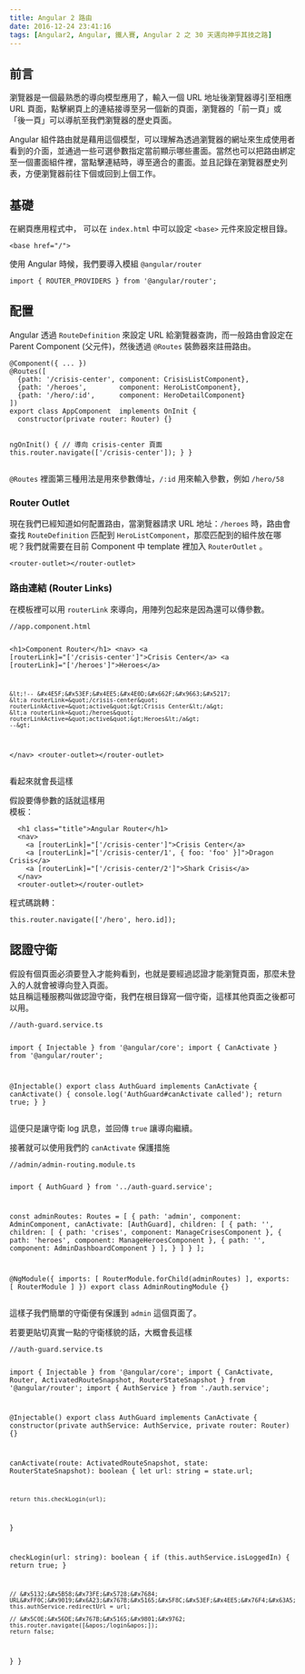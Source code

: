 ```yaml
---
title: Angular 2 路由
date: 2016-12-24 23:41:16
tags: [Angular2, Angular, 鐵人賽, Angular 2 之 30 天邁向神乎其技之路]
---
```

<h2>&#x524D;&#x8A00;</h2>
<p>&#x700F;&#x89BD;&#x5668;&#x662F;&#x4E00;&#x500B;&#x6700;&#x719F;&#x6089;&#x7684;&#x5C0E;&#x5411;&#x6A21;&#x578B;&#x61C9;&#x7528;&#x4E86;&#xFF0C;&#x8F38;&#x5165;&#x4E00;&#x500B; URL &#x5730;&#x5740;&#x5F8C;&#x700F;&#x89BD;&#x5668;&#x5C0E;&#x5F15;&#x81F3;&#x76F8;&#x61C9; URL &#x9801;&#x9762;&#xFF0C;&#x9EDE;&#x64CA;&#x7DB2;&#x9801;&#x4E0A;&#x7684;&#x9023;&#x7D50;&#x63A5;&#x5C0E;&#x81F3;&#x53E6;&#x4E00;&#x500B;&#x65B0;&#x7684;&#x9801;&#x9762;&#xFF0C;&#x700F;&#x89BD;&#x5668;&#x7684;&#x300C;&#x524D;&#x4E00;&#x9801;&#x300D;&#x6216;&#x300C;&#x5F8C;&#x4E00;&#x9801;&#x300D;&#x53EF;&#x4EE5;&#x5C0E;&#x822A;&#x81F3;&#x6211;&#x5011;&#x700F;&#x89BD;&#x5668;&#x7684;&#x6B77;&#x53F2;&#x9801;&#x9762;&#x3002;</p>
<p>Angular &#x7D44;&#x4EF6;&#x8DEF;&#x7531;&#x5C31;&#x662F;&#x85C9;&#x7528;&#x9019;&#x500B;&#x6A21;&#x578B;&#xFF0C;&#x53EF;&#x4EE5;&#x7406;&#x89E3;&#x70BA;&#x900F;&#x904E;&#x700F;&#x89BD;&#x5668;&#x7684;&#x7DB2;&#x5740;&#x4F86;&#x751F;&#x6210;&#x4F7F;&#x7528;&#x8005;&#x770B;&#x5230;&#x7684;&#x4ECB;&#x9762;&#xFF0C;&#x4E26;&#x901A;&#x904E;&#x4E00;&#x4E9B;&#x53EF;&#x9078;&#x53C3;&#x6578;&#x6307;&#x5B9A;&#x7576;&#x524D;&#x986F;&#x793A;&#x54EA;&#x4E9B;&#x756B;&#x9762;&#x3002;&#x7576;&#x7136;&#x4E5F;&#x53EF;&#x4EE5;&#x628A;&#x8DEF;&#x7531;&#x7D81;&#x5B9A;&#x81F3;&#x4E00;&#x500B;&#x756B;&#x9762;&#x7D44;&#x4EF6;&#x88E1;&#xFF0C;&#x7576;&#x9EDE;&#x64CA;&#x9023;&#x7D50;&#x6642;&#xFF0C;&#x5C0E;&#x81F3;&#x9069;&#x5408;&#x7684;&#x756B;&#x9762;&#x3002;&#x4E26;&#x4E14;&#x8A18;&#x9304;&#x5728;&#x700F;&#x89BD;&#x5668;&#x6B77;&#x53F2;&#x5217;&#x8868;&#xFF0C;&#x65B9;&#x4FBF;&#x700F;&#x89BD;&#x5668;&#x524D;&#x5F80;&#x4E0B;&#x500B;&#x6216;&#x56DE;&#x5230;&#x4E0A;&#x500B;&#x5DE5;&#x4F5C;&#x3002;</p>
<h2>&#x57FA;&#x790E;</h2>
<p>&#x5728;&#x7DB2;&#x9801;&#x61C9;&#x7528;&#x7A0B;&#x5F0F;&#x4E2D;&#xFF0C; &#x53EF;&#x4EE5;&#x5728; <code>index.html</code> &#x4E2D;&#x53EF;&#x4EE5;&#x8A2D;&#x5B9A; <code>&lt;base&gt;</code> &#x5143;&#x4EF6;&#x4F86;&#x8A2D;&#x5B9A;&#x6839;&#x76EE;&#x9304;&#x3002;</p>
<pre><code>&lt;base href=&quot;/&quot;&gt;
</code></pre>
<p>&#x4F7F;&#x7528; Angular &#x6642;&#x5019;&#xFF0C;&#x6211;&#x5011;&#x8981;&#x5C0E;&#x5165;&#x6A21;&#x7D44; <code>@angular/router</code></p>
<pre><code>import { ROUTER_PROVIDERS } from &apos;@angular/router&apos;;
</code></pre>
<h2>&#x914D;&#x7F6E;</h2>
<p>Angular &#x900F;&#x904E; <code>RouteDefinition</code> &#x4F86;&#x8A2D;&#x5B9A; URL &#x7D66;&#x700F;&#x89BD;&#x5668;&#x67E5;&#x8A62;&#xFF0C;&#x800C;&#x4E00;&#x822C;&#x8DEF;&#x7531;&#x6703;&#x8A2D;&#x5B9A;&#x5728; Parent Component (&#x7236;&#x5143;&#x4EF6;)&#xFF0C;&#x7136;&#x5F8C;&#x900F;&#x904E; <code>@Routes</code> &#x88DD;&#x98FE;&#x5668;&#x4F86;&#x8A3B;&#x518A;&#x8DEF;&#x7531;&#x3002;</p>
<pre><code>@Component({ ... })
@Routes([
  {path: &apos;/crisis-center&apos;, component: CrisisListComponent},
  {path: &apos;/heroes&apos;,        component: HeroListComponent},
  {path: &apos;/hero/:id&apos;,      component: HeroDetailComponent}
])
export class AppComponent  implements OnInit {
  constructor(private router: Router) {}

  ngOnInit() {
    // &#x5C0E;&#x5411; crisis-center &#x9801;&#x9762;
    this.router.navigate([&apos;/crisis-center&apos;]);
  }
}
</code></pre>
<p><code>@Routes</code> &#x88E1;&#x9762;&#x7B2C;&#x4E09;&#x7A2E;&#x7528;&#x6CD5;&#x662F;&#x7528;&#x4F86;&#x53C3;&#x6578;&#x50B3;&#x5740;&#xFF0C;<code>/:id</code> &#x7528;&#x4F86;&#x8F38;&#x5165;&#x53C3;&#x6578;&#xFF0C;&#x4F8B;&#x5982; <code>/hero/58</code></p>
<h3>Router Outlet</h3>
<p>&#x73FE;&#x5728;&#x6211;&#x5011;&#x5DF2;&#x7D93;&#x77E5;&#x9053;&#x5982;&#x4F55;&#x914D;&#x7F6E;&#x8DEF;&#x7531;&#xFF0C;&#x7576;&#x700F;&#x89BD;&#x5668;&#x8ACB;&#x6C42; URL &#x5730;&#x5740;&#xFF1A;<code>/heroes</code> &#x6642;&#xFF0C;&#x8DEF;&#x7531;&#x6703;&#x67E5;&#x627E; <code>RouteDefinition</code> &#x5339;&#x914D;&#x5230; <code>HeroListComponent</code>&#xFF0C;&#x90A3;&#x9EBC;&#x5339;&#x914D;&#x5230;&#x7684;&#x7D44;&#x4EF6;&#x653E;&#x5728;&#x54EA;&#x5462;&#xFF1F;&#x6211;&#x5011;&#x5C31;&#x9700;&#x8981;&#x5728;&#x76EE;&#x524D; Component &#x4E2D; template &#x88E1;&#x52A0;&#x5165; <code>RouterOutlet</code> &#x3002;</p>
<pre><code>&lt;router-outlet&gt;&lt;/router-outlet&gt;
</code></pre>
<h3>&#x8DEF;&#x7531;&#x9023;&#x7D50; (Router Links)</h3>
<p>&#x5728;&#x6A21;&#x677F;&#x88E1;&#x53EF;&#x4EE5;&#x7528; <code>routerLink</code> &#x4F86;&#x5C0E;&#x5411;&#xFF0C;&#x7528;&#x9663;&#x5217;&#x5305;&#x8D77;&#x4F86;&#x662F;&#x56E0;&#x70BA;&#x9084;&#x53EF;&#x4EE5;&#x50B3;&#x53C3;&#x6578;&#x3002;</p>
<pre><code>//app.component.html

&lt;h1&gt;Component Router&lt;/h1&gt;
&lt;nav&gt;
    &lt;a [routerLink]=&quot;[&apos;/crisis-center&apos;]&quot;&gt;Crisis Center&lt;/a&gt;
    &lt;a [routerLink]=&quot;[&apos;/heroes&apos;]&quot;&gt;Heroes&lt;/a&gt;
    
    &lt;!-- &#x4E5F;&#x53EF;&#x4EE5;&#x4E0D;&#x662F;&#x9663;&#x5217;
    &lt;a routerLink=&quot;/crisis-center&quot; routerLinkActive=&quot;active&quot;&gt;Crisis Center&lt;/a&gt;
    &lt;a routerLink=&quot;/heroes&quot; routerLinkActive=&quot;active&quot;&gt;Heroes&lt;/a&gt;
    --&gt;
&lt;/nav&gt;
&lt;router-outlet&gt;&lt;/router-outlet&gt;
</code></pre>
<p>&#x770B;&#x8D77;&#x4F86;&#x5C31;&#x6703;&#x9577;&#x9019;&#x6A23;<br>
<img src="https://angular.io/resources/images/devguide/router/shell-and-outlet.png" alt></p>
<p>&#x5047;&#x8A2D;&#x8981;&#x50B3;&#x53C3;&#x6578;&#x7684;&#x8A71;&#x5C31;&#x9019;&#x6A23;&#x7528;<br>
&#x6A21;&#x677F;&#xFF1A;</p>
<pre><code>  &lt;h1 class=&quot;title&quot;&gt;Angular Router&lt;/h1&gt;
  &lt;nav&gt;
    &lt;a [routerLink]=&quot;[&apos;/crisis-center&apos;]&quot;&gt;Crisis Center&lt;/a&gt;
    &lt;a [routerLink]=&quot;[&apos;/crisis-center/1&apos;, { foo: &apos;foo&apos; }]&quot;&gt;Dragon Crisis&lt;/a&gt;
    &lt;a [routerLink]=&quot;[&apos;/crisis-center/2&apos;]&quot;&gt;Shark Crisis&lt;/a&gt;
  &lt;/nav&gt;
  &lt;router-outlet&gt;&lt;/router-outlet&gt;
</code></pre>
<p>&#x7A0B;&#x5F0F;&#x78BC;&#x8DF3;&#x8F49;&#xFF1A;</p>
<pre><code>this.router.navigate([&apos;/hero&apos;, hero.id]);
</code></pre>
<h2>&#x8A8D;&#x8B49;&#x5B88;&#x885B;</h2>
<p>&#x5047;&#x8A2D;&#x6709;&#x500B;&#x9801;&#x9762;&#x5FC5;&#x9808;&#x8981;&#x767B;&#x5165;&#x624D;&#x80FD;&#x5920;&#x770B;&#x5230;&#xFF0C;&#x4E5F;&#x5C31;&#x662F;&#x8981;&#x7D93;&#x904E;&#x8A8D;&#x8B49;&#x624D;&#x80FD;&#x700F;&#x89BD;&#x9801;&#x9762;&#xFF0C;&#x90A3;&#x9EBC;&#x672A;&#x767B;&#x5165;&#x7684;&#x4EBA;&#x5C31;&#x6703;&#x88AB;&#x5C0E;&#x5411;&#x767B;&#x5165;&#x9801;&#x9762;&#x3002;<br>
&#x59D1;&#x4E14;&#x7A31;&#x9019;&#x7A2E;&#x670D;&#x52D9;&#x53EB;&#x505A;&#x8A8D;&#x8B49;&#x5B88;&#x885B;&#xFF0C;&#x6211;&#x5011;&#x5728;&#x6839;&#x76EE;&#x9304;&#x5BEB;&#x4E00;&#x500B;&#x5B88;&#x885B;&#xFF0C;&#x9019;&#x6A23;&#x5176;&#x4ED6;&#x9801;&#x9762;&#x4E4B;&#x5F8C;&#x90FD;&#x53EF;&#x4EE5;&#x7528;&#x3002;</p>
<pre><code>//auth-guard.service.ts
 
import { Injectable }     from &apos;@angular/core&apos;;
import { CanActivate }    from &apos;@angular/router&apos;;

@Injectable()
export class AuthGuard implements CanActivate {
  canActivate() {
    console.log(&apos;AuthGuard#canActivate called&apos;);
    return true;
  }
}
</code></pre>
<p>&#x9019;&#x4FBF;&#x53EA;&#x662F;&#x8B93;&#x5B88;&#x885B; log &#x8A0A;&#x606F;&#xFF0C;&#x4E26;&#x56DE;&#x50B3; <code>true</code> &#x8B93;&#x5C0E;&#x5411;&#x7E7C;&#x7E8C;&#x3002;</p>
<p>&#x63A5;&#x8457;&#x5C31;&#x53EF;&#x4EE5;&#x4F7F;&#x7528;&#x6211;&#x5011;&#x7684; <code>canActivate</code> &#x4FDD;&#x8B77;&#x63AA;&#x65BD;</p>
<pre><code>//admin/admin-routing.module.ts  

import { AuthGuard } from &apos;../auth-guard.service&apos;;

const adminRoutes: Routes = [
  {
    path: &apos;admin&apos;,
    component: AdminComponent,
    canActivate: [AuthGuard],
    children: [
      {
        path: &apos;&apos;,
        children: [
          { path: &apos;crises&apos;, component: ManageCrisesComponent },
          { path: &apos;heroes&apos;, component: ManageHeroesComponent },
          { path: &apos;&apos;, component: AdminDashboardComponent }
        ],
      }
    ]
  }
];

@NgModule({
  imports: [
    RouterModule.forChild(adminRoutes)
  ],
  exports: [
    RouterModule
  ]
})
export class AdminRoutingModule {}
</code></pre>
<p>&#x9019;&#x6A23;&#x5B50;&#x6211;&#x5011;&#x7C21;&#x55AE;&#x7684;&#x5B88;&#x885B;&#x4FBF;&#x6709;&#x4FDD;&#x8B77;&#x5230; <code>admin</code> &#x9019;&#x500B;&#x9801;&#x9762;&#x4E86;&#x3002;</p>
<p>&#x82E5;&#x8981;&#x66F4;&#x8CBC;&#x5207;&#x771F;&#x5BE6;&#x4E00;&#x9EDE;&#x7684;&#x5B88;&#x885B;&#x6A23;&#x8C8C;&#x7684;&#x8A71;&#xFF0C;&#x5927;&#x6982;&#x6703;&#x9577;&#x9019;&#x6A23;</p>
<pre><code>//auth-guard.service.ts

import { Injectable }       from &apos;@angular/core&apos;;
import {
  CanActivate, Router,
  ActivatedRouteSnapshot,
  RouterStateSnapshot
}                           from &apos;@angular/router&apos;;
import { AuthService }      from &apos;./auth.service&apos;;

@Injectable()
export class AuthGuard implements CanActivate {
  constructor(private authService: AuthService, private router: Router) {}

  canActivate(route: ActivatedRouteSnapshot, state: RouterStateSnapshot): boolean {
    let url: string = state.url;

    return this.checkLogin(url);
  }

  checkLogin(url: string): boolean {
    if (this.authService.isLoggedIn) { return true; }

    // &#x5132;&#x5B58;&#x73FE;&#x5728;&#x7684; URL&#xFF0C;&#x9019;&#x6A23;&#x767B;&#x5165;&#x5F8C;&#x53EF;&#x4EE5;&#x76F4;&#x63A5;&#x56DE;&#x4F86;&#x9019;&#x500B;&#x9801;&#x9762;
    this.authService.redirectUrl = url;

    // &#x5C0E;&#x56DE;&#x767B;&#x5165;&#x9801;&#x9762;
    this.router.navigate([&apos;/login&apos;]);
    return false;
  }
}
</code></pre>
 <br>
                                                    </div>
                    </div>
                
